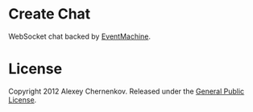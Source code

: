 # Create Chat

WebSocket chat backed by [EventMachine](https://github.com/eventmachine/eventmachine).

# License

Copyright 2012 Alexey Chernenkov.
Released under the [General Public License](http://www.gnu.org/licenses/gpl.html).

